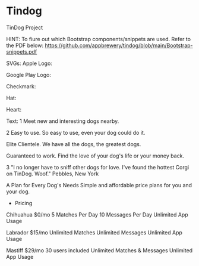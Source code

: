 # Tindog

TinDog Project

HINT: To fiure out which Bootstrap components/snippets are used. Refer to the PDF below: https://github.com/appbrewery/tindog/blob/main/Bootstrap-snippets.pdf

SVGs:
Apple Logo:

Google Play Logo:

Checkmark:

Hat:

Heart:

Text:
1 Meet new and interesting dogs nearby.

2 Easy to use. So easy to use, even your dog could do it.

Elite Clientele. We have all the dogs, the greatest dogs.

Guaranteed to work. Find the love of your dog's life or your money back.

3 "I no longer have to sniff other dogs for love. I've found the hottest Corgi on TinDog. Woof." Pebbles, New York

A Plan for Every Dog's Needs Simple and affordable price plans for you and your dog.

* Pricing

Chihuahua $0/mo 5 Matches Per Day 10 Messages Per Day Unlimited App Usage

Labrador $15/mo Unlimited Matches Unlimited Messages Unlimited App Usage

Mastiff $29/mo 30 users included Unlimited Matches & Messages Unlimited App Usage
